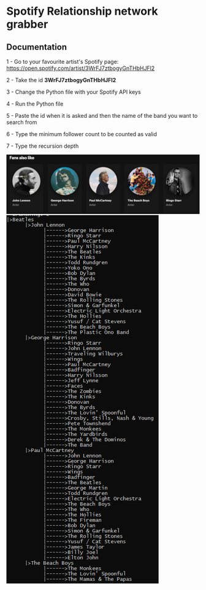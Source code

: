 # Spotify Relationship network grabber

## Documentation
1 - Go to your favourite artist's Spotify page:
https://open.spotify.com/artist/3WrFJ7ztbogyGnTHbHJFl2

2 - Take the id **3WrFJ7ztbogyGnTHbHJFl2**

3 - Change the Python file with your Spotify API keys

4 - Run the Python file

5 - Paste the id when it is asked and then the name of the band you want to search from

6 - Type the minimum follower count to be counted as valid

7 - Type the recursion depth

![Ex](https://github.com/kayraucklnc/spotify_bot/blob/master/Media/output2.png?raw=true)
![Ex](https://github.com/kayraucklnc/spotify_bot/blob/master/Media/output.png?raw=true)
